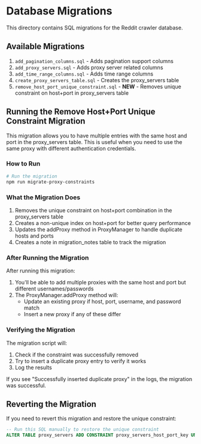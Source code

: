 # Database Migrations

This directory contains SQL migrations for the Reddit crawler database.

## Available Migrations

1. `add_pagination_columns.sql` - Adds pagination support columns
2. `add_proxy_servers.sql` - Adds proxy server related columns
3. `add_time_range_columns.sql` - Adds time range columns
4. `create_proxy_servers_table.sql` - Creates the proxy_servers table
5. `remove_host_port_unique_constraint.sql` - **NEW** - Removes unique constraint on host+port in proxy_servers table

## Running the Remove Host+Port Unique Constraint Migration

This migration allows you to have multiple entries with the same host and port in the proxy_servers table. This is useful when you need to use the same proxy with different authentication credentials.

### How to Run

```bash
# Run the migration
npm run migrate-proxy-constraints
```

### What the Migration Does

1. Removes the unique constraint on host+port combination in the proxy_servers table
2. Creates a non-unique index on host+port for better query performance
3. Updates the addProxy method in ProxyManager to handle duplicate hosts and ports
4. Creates a note in migration_notes table to track the migration

### After Running the Migration

After running this migration:

1. You'll be able to add multiple proxies with the same host and port but different usernames/passwords
2. The ProxyManager.addProxy method will:
   - Update an existing proxy if host, port, username, and password match
   - Insert a new proxy if any of these differ

### Verifying the Migration

The migration script will:
1. Check if the constraint was successfully removed
2. Try to insert a duplicate proxy entry to verify it works
3. Log the results

If you see "Successfully inserted duplicate proxy" in the logs, the migration was successful.

## Reverting the Migration

If you need to revert this migration and restore the unique constraint:

```sql
-- Run this SQL manually to restore the unique constraint
ALTER TABLE proxy_servers ADD CONSTRAINT proxy_servers_host_port_key UNIQUE(host, port);
```